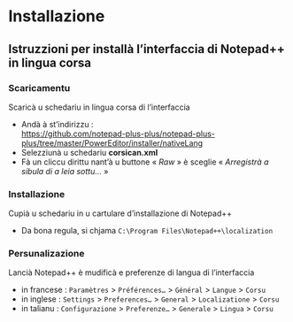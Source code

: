 # Installazione

## Istruzzioni per installà l’interfaccia di Notepad++ in lingua corsa

### Scaricamentu

Scaricà u schedariu in lingua corsa di l’interfaccia
- Andà à st’indirizzu :  
https://github.com/notepad-plus-plus/notepad-plus-plus/tree/master/PowerEditor/installer/nativeLang
- Selezziunà u schedariu __corsican.xml__
- Fà un cliccu dirittu nant’à u buttone « _Raw_ » è sceglie « _Arregistrà a sibula di a leia sottu…_ »
### Installazione

Cupià u schedariu in u cartulare d’installazione di Notepad++
- Da bona regula, si chjama `C:\Program Files\Notepad++\localization`

### Persunalizazione

Lancià Notepad++ è mudificà e preferenze di langua di l’interfaccia
- in francese : `Paramètres` > `Préférences…` > `Général` > `Langue` > `Corsu`
- in inglese : `Settings` > `Preferences…` > `General` > `Localizatione` > `Corsu`
- in talianu : `Configurazione` > `Preferenze…` > `Generale` > `Lingua` > `Corsu`
